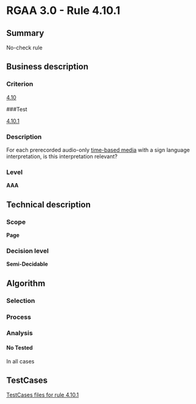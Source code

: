 # RGAA 3.0 -  Rule 4.10.1

## Summary

No-check rule

## Business description

### Criterion

[4.10](http://asqatasun.github.io/RGAA--3.0--EN/RGAA3.0_Criteria_English_version_v1.html#crit-4-10)

###Test

[4.10.1](http://asqatasun.github.io/RGAA--3.0--EN/RGAA3.0_Criteria_English_version_v1.html#test-4-10-1)

### Description
For each prerecorded
    audio-only <a href="http://asqatasun.github.io/RGAA--3.0--EN/RGAA3.0_Glossary_English_version_v1.html#mMediaTemp">time-based
  media</a> with a sign language interpretation, is this
    interpretation relevant? 


### Level

**AAA**

## Technical description

### Scope

**Page**

### Decision level

**Semi-Decidable**

## Algorithm

### Selection

### Process

### Analysis

#### No Tested 

In all cases



##  TestCases 

[TestCases files for rule 4.10.1](https://github.com/Asqatasun/Asqatasun/tree/master/rules/rules-rgaa3.0/src/test/resources/testcases/rgaa30/Rgaa30Rule041001/) 


